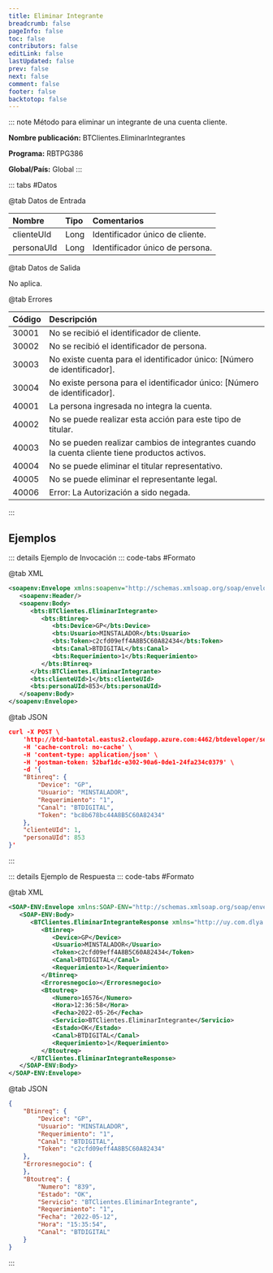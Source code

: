 ```yaml
---
title: Eliminar Integrante
breadcrumb: false
pageInfo: false
toc: false
contributors: false
editLink: false
lastUpdated: false
prev: false
next: false
comment: false
footer: false
backtotop: false
---
```


<!-- ABRE DATOS DEL MÉTODO -->
::: note Método para eliminar un integrante de una cuenta cliente.

**Nombre publicación:** BTClientes.EliminarIntegrantes

**Programa:** RBTPG386

**Global/País:** Global
:::
<!-- CIERRA DATOS DEL MÉTODO -->

<!-- ABRE TABLA DE DATOS -->
::: tabs #Datos 

@tab Datos de Entrada

Nombre | Tipo | Comentarios
:--------- | :--------- | :---------
clienteUId | Long | Identificador único de cliente.
personaUId | Long | Identificador único de persona.

@tab Datos de Salida

No aplica.

@tab Errores

Código | Descripción
:--------- | :-----------
30001 | No se recibió el identificador de cliente.
30002 | No se recibió el identificador de persona.
30003 | No existe cuenta para el identificador único: [Número de identificador].
30004 | No existe persona para el identificador único: [Número de identificador].
40001 | La persona ingresada no integra la cuenta.
40002 | No se puede realizar esta acción para este tipo de titular.
40003 | No se pueden realizar cambios de integrantes cuando la cuenta cliente tiene productos activos.
40004 | No se puede eliminar el titular representativo.
40005 | No se puede eliminar el representante legal.
40006 | Error: La Autorización a sido negada.
::: 
<!-- CIERRA TABLA DE DATOS -->

## **Ejemplos**

<!-- ABRE EJEMPLO DE INVOCACIÓN -->
::: details Ejemplo de Invocación 
::: code-tabs #Formato

@tab XML
```xml
<soapenv:Envelope xmlns:soapenv="http://schemas.xmlsoap.org/soap/envelope/" xmlns:bts="http://uy.com.dlya.bantotal/BTSOA/">
   <soapenv:Header/>
   <soapenv:Body>
      <bts:BTClientes.EliminarIntegrante>
         <bts:Btinreq>
            <bts:Device>GP</bts:Device>
            <bts:Usuario>MINSTALADOR</bts:Usuario>
            <bts:Token>c2cfd09eff4A8B5C60A82434</bts:Token>
            <bts:Canal>BTDIGITAL</bts:Canal>
            <bts:Requerimiento>1</bts:Requerimiento>
         </bts:Btinreq>
      </bts:BTClientes.EliminarIntegrante>
      <bts:clienteUId>1</bts:clienteUId>
      <bts:personaUId>853</bts:personaUId>
   </soapenv:Body>
</soapenv:Envelope>
```

@tab JSON
```json
curl -X POST \
    'http://btd-bantotal.eastus2.cloudapp.azure.com:4462/btdeveloper/servlet/com.dlya.bantotal.odwsbt_BTClientes?EliminarIntegrante' \
    -H 'cache-control: no-cache' \
    -H 'content-type: application/json' \
    -H 'postman-token: 52baf1dc-e302-90a6-0de1-24fa234c0379' \
    -d '{
    "Btinreq": {
        "Device": "GP",
        "Usuario": "MINSTALADOR",
        "Requerimiento": "1",
        "Canal": "BTDIGITAL",
        "Token": "bc8b678bc44A8B5C60A82434"
    },
    "clienteUId": 1,
    "personaUId": 853
}'
```
:::
<!-- CIERRA EJEMPLO DE INVOCACIÓN -->

<!-- ABRE EJEMPLO DE RESPUESTA -->
::: details Ejemplo de Respuesta 
::: code-tabs #Formato

@tab XML
```xml
<SOAP-ENV:Envelope xmlns:SOAP-ENV="http://schemas.xmlsoap.org/soap/envelope/" xmlns:xsd="http://www.w3.org/2001/XMLSchema" xmlns:SOAP-ENC="http://schemas.xmlsoap.org/soap/encoding/" xmlns:xsi="http://www.w3.org/2001/XMLSchema-instance">
   <SOAP-ENV:Body>
      <BTClientes.EliminarIntegranteResponse xmlns="http://uy.com.dlya.bantotal/BTSOA/">
         <Btinreq>
            <Device>GP</Device>
            <Usuario>MINSTALADOR</Usuario>
            <Token>c2cfd09eff4A8B5C60A82434</Token>
            <Canal>BTDIGITAL</Canal>
            <Requerimiento>1</Requerimiento>
         </Btinreq>
         <Erroresnegocio></Erroresnegocio>
         <Btoutreq>
            <Numero>16576</Numero>
            <Hora>12:36:58</Hora>
            <Fecha>2022-05-26</Fecha>
            <Servicio>BTClientes.EliminarIntegrante</Servicio>
            <Estado>OK</Estado>
            <Canal>BTDIGITAL</Canal>
            <Requerimiento>1</Requerimiento>
         </Btoutreq>
      </BTClientes.EliminarIntegranteResponse>
   </SOAP-ENV:Body>
</SOAP-ENV:Envelope>
```

@tab JSON
```json
{
    "Btinreq": {
        "Device": "GP",
        "Usuario": "MINSTALADOR",
        "Requerimiento": "1",
        "Canal": "BTDIGITAL",
        "Token": "c2cfd09eff4A8B5C60A82434"
    },
    "Erroresnegocio": {
    },
    "Btoutreq": {
        "Numero": "839",
        "Estado": "OK",
        "Servicio": "BTClientes.EliminarIntegrante",
        "Requerimiento": "1",
        "Fecha": "2022-05-12",
        "Hora": "15:35:54",
        "Canal": "BTDIGITAL"
    }
}
```
::: 
<!-- CIERRA EJEMPLO DE RESPUESTA -->